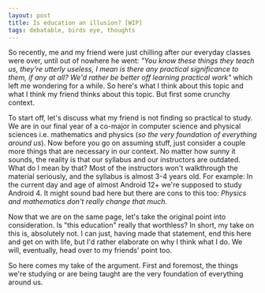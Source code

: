```yaml
---
layout: post
title: Is education an illusion? [WIP]
tags: debatable, birds eye, thoughts
---
```

So recently, me and my friend were just chilling after our everyday classes were over, until out of nowhere he went: _"You know these things they teach us, they're utterly useless, I mean is there any practical significance to them, if any at all? We'd rather be better off learning practical work"_ which left me wondering for a while. So here's what I think about this topic and what I think my friend thinks about this topic. But first some crunchy context.

To start off, let's discuss what my friend is not finding so practical to study. We are in our final year of a co-major in computer science and physical sciences i.e. mathematics and physics (_so the very foundation of everything around us_). Now before you go on assuming stuff, just consider a couple more things that are necessary in our context. No matter how sunny it sounds, the reality is that our syllabus and our instructors are outdated. What do I mean by that? Most of the instructors won't walkthrough the material seriously, and the syllabus is almost 3-4 years old. For example: In the current day and age of almost Android 12+ we're supposed to study Android 4. It might sound bad here but there are cons to this too: _Physics and mathematics don't really change that much._ 

Now that we are on the same page, let's take the original point into consideration. Is "this education" really that worthless? In short, my take on this is, absolutely not. I can just, having made that statement, end this here and get on with life, but I'd rather elaborate on why I think what I do. We will, eventually, head over to my friends' point too.

So here comes my take of the argument. First and foremost, the things we're studying or are being taught are the very foundation of everything around us. 